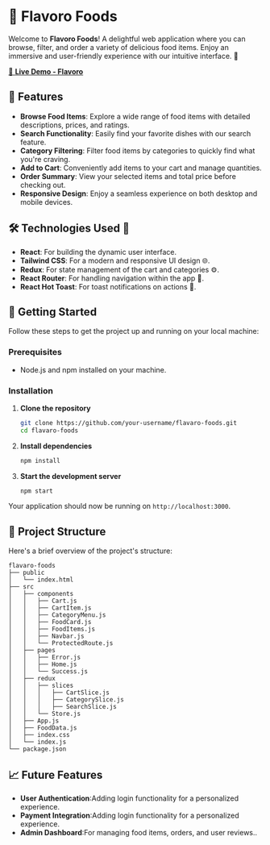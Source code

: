 # 🍕 Flavoro Foods

Welcome to **Flavoro Foods**! A delightful web application where you can browse, filter, and order a variety of delicious food items. Enjoy an immersive and user-friendly experience with our intuitive interface. 🚀

[🔗 **Live Demo - Flavoro**](https://flavaro-murex.vercel.app/)

## 🌟 Features

- **Browse Food Items**: Explore a wide range of food items with detailed descriptions, prices, and ratings.
- **Search Functionality**: Easily find your favorite dishes with our search feature.
- **Category Filtering**: Filter food items by categories to quickly find what you're craving.
- **Add to Cart**: Conveniently add items to your cart and manage quantities.
- **Order Summary**: View your selected items and total price before checking out.
- **Responsive Design**: Enjoy a seamless experience on both desktop and mobile devices.

## 🛠️ **Technologies Used** 🔧
- **React**: For building the dynamic user interface.
- **Tailwind CSS**: For a modern and responsive UI design 🌐.
- **Redux**: For state management of the cart and categories ⚙️.
- **React Router**: For handling navigation within the app 🔀.
- **React Hot Toast**: For toast notifications on actions 🍞.

## 🚀 Getting Started

Follow these steps to get the project up and running on your local machine:

### Prerequisites

- Node.js and npm installed on your machine.

### Installation

1. **Clone the repository**

    ```bash
    git clone https://github.com/your-username/flavaro-foods.git
    cd flavaro-foods
    ```

2. **Install dependencies**

    ```bash
    npm install
    ```

3. **Start the development server**

    ```bash
    npm start
    ```

Your application should now be running on `http://localhost:3000`.

## 🎨 Project Structure

Here's a brief overview of the project's structure:

```plaintext
flavaro-foods
├── public
│   └── index.html
├── src
│   ├── components
│   │   ├── Cart.js
│   │   ├── CartItem.js
│   │   ├── CategoryMenu.js
│   │   ├── FoodCard.js
│   │   ├── FoodItems.js
│   │   ├── Navbar.js
│   │   └── ProtectedRoute.js
│   ├── pages
│   │   ├── Error.js
│   │   ├── Home.js
│   │   └── Success.js
│   ├── redux
│   │   ├── slices
│   │   │   ├── CartSlice.js
│   │   │   ├── CategorySlice.js
│   │   │   ├── SearchSlice.js
│   │   └── Store.js
│   ├── App.js
│   ├── FoodData.js
│   ├── index.css
│   └── index.js
└── package.json
```

## 📈 Future Features
- **User Authentication**:Adding login functionality for a personalized experience.
- **Payment Integration**:Adding login functionality for a personalized experience.
- **Admin Dashboard**:For managing food items, orders, and user reviews..


